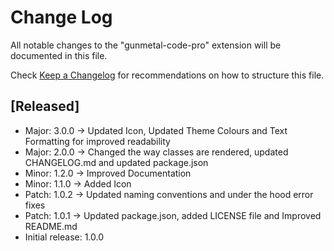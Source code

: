 # Change Log

All notable changes to the "gunmetal-code-pro" extension will be documented in this file.

Check [Keep a Changelog](http://keepachangelog.com/) for recommendations on how to structure this file.

## [Released]

- Major: 3.0.0 -> Updated Icon, Updated Theme Colours and Text Formatting for improved readability
- Major: 2.0.0 -> Changed the way classes are rendered, updated CHANGELOG.md and updated package.json
- Minor: 1.2.0 -> Improved Documentation
- Minor: 1.1.0 -> Added Icon
- Patch: 1.0.2 -> Updated naming conventions and under the hood error fixes
- Patch: 1.0.1 -> Updated package.json, added LICENSE file and Improved README.md
- Initial release: 1.0.0
